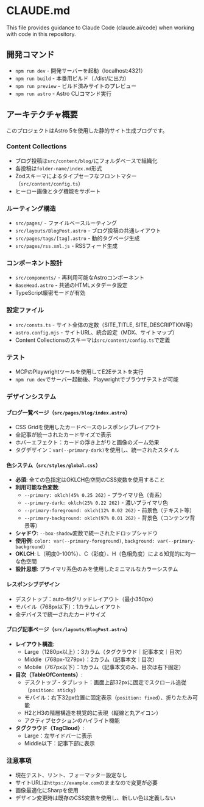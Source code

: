 # CLAUDE.md

This file provides guidance to Claude Code (claude.ai/code) when working with code in this repository.

## 開発コマンド

- `npm run dev` - 開発サーバーを起動（localhost:4321）
- `npm run build` - 本番用ビルド（./dist/に出力）
- `npm run preview` - ビルド済みサイトのプレビュー
- `npm run astro` - Astro CLIコマンド実行

## アーキテクチャ概要

このプロジェクトはAstro 5を使用した静的サイト生成ブログです。

### Content Collections

- ブログ投稿は`src/content/blog/`にフォルダベースで組織化
- 各投稿は`folder-name/index.md`形式
- Zodスキーマによるタイプセーフなフロントマター（`src/content/config.ts`）
- ヒーロー画像とタグ機能をサポート

### ルーティング構造

- `src/pages/` - ファイルベースルーティング
- `src/layouts/BlogPost.astro` - ブログ投稿の共通レイアウト
- `src/pages/tags/[tag].astro` - 動的タグページ生成
- `src/pages/rss.xml.js` - RSSフィード生成

### コンポーネント設計

- `src/components/` - 再利用可能なAstroコンポーネント
- `BaseHead.astro` - 共通のHTMLメタデータ設定
- TypeScript厳密モードが有効

### 設定ファイル

- `src/consts.ts` - サイト全体の定数（SITE_TITLE, SITE_DESCRIPTION等）
- `astro.config.mjs` - サイトURL、統合設定（MDX、サイトマップ）
- Content Collectionsのスキーマは`src/content/config.ts`で定義

### テスト

- MCPのPlaywrightツールを使用してE2Eテストを実行
- `npm run dev`でサーバー起動後、Playwrightでブラウザテストが可能

### デザインシステム

#### ブログ一覧ページ（`src/pages/blog/index.astro`）
- CSS Gridを使用したカードベースのレスポンシブレイアウト
- 全記事が統一されたカードサイズで表示
- ホバーエフェクト：カードの浮き上がりと画像のズーム効果
- タグデザイン：`var(--primary-dark)`を使用し、統一されたスタイル

#### 色システム（`src/styles/global.css`）
- **必須**: 全ての色指定はOKLCH色空間のCSS変数を使用すること
- **利用可能な色変数**:
  - `--primary: oklch(45% 0.25 262)` - プライマリ色（青系）
  - `--primary-dark: oklch(25% 0.22 262)` - 濃いプライマリ色
  - `--primary-foreground: oklch(12% 0.02 262)` - 前景色（テキスト等）
  - `--primary-background: oklch(97% 0.01 262)` - 背景色（コンテンツ背景等）
- **シャドウ**: `--box-shadow`変数で統一されたドロップシャドウ
- **使用例**: `color: var(--primary-foreground)`, `background: var(--primary-background)`
- **OKLCH**: L（明度0-100%）、C（彩度）、H（色相角度）による知覚的に均一な色空間
- **設計思想**: プライマリ系色のみを使用したミニマルなカラーシステム

#### レスポンシブデザイン
- デスクトップ：auto-fitグリッドレイアウト（最小350px）
- モバイル（768px以下）：1カラムレイアウト
- 全デバイスで統一されたカードサイズ

#### ブログ記事ページ（`src/layouts/BlogPost.astro`）
- **レイアウト構造**:
  - Large（1280px以上）：3カラム（タグクラウド｜記事本文｜目次）
  - Middle（768px-1279px）：2カラム（記事本文｜目次）
  - Mobile（767px以下）：1カラム（記事本文のみ、目次は右下固定）
- **目次（TableOfContents）**:
  - デスクトップ・タブレット：画面上部32pxに固定でスクロール追従（`position: sticky`）
  - モバイル：右下32px位置に固定表示（`position: fixed`）、折りたたみ可能
  - H2とH3の階層構造を視覚的に表現（縦線と丸アイコン）
  - アクティブセクションのハイライト機能
- **タグクラウド（TagCloud）**:
  - Large：左サイドバーに表示
  - Middle以下：記事下部に表示

### 注意事項

- 現在テスト、リント、フォーマッター設定なし
- サイトURLは`https://example.com`のままなので変更が必要
- 画像最適化にSharpを使用
- デザイン変更時は既存のCSS変数を使用し、新しい色は定義しない